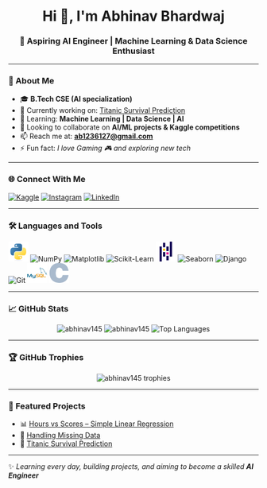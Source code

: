 <h1 align="center">Hi 👋, I'm Abhinav Bhardwaj</h1>
<h3 align="center">🚀 Aspiring AI Engineer | Machine Learning & Data Science Enthusiast</h3>

---

### 🌟 About Me  
- 🎓 **B.Tech CSE (AI specialization)** 
- 🔭 Currently working on: [Titanic Survival Prediction](https://titanic-survived-pridict-jiayyi69uhjuzhfe65azfv.streamlit.app/)  
- 🌱 Learning: **Machine Learning | Data Science | AI**  
- 🤝 Looking to collaborate on **AI/ML projects & Kaggle competitions**  
- 📫 Reach me at: **ab1236127@gmail.com**  
- ⚡ Fun fact: *I love Gaming 🎮 and exploring new tech*  

---

### 🌐 Connect With Me  
<p align="left">
<a href="https://kaggle.com/abhinavbhardwaj425" target="blank"><img align="center" src="https://raw.githubusercontent.com/rahuldkjain/github-profile-readme-generator/master/src/images/icons/Social/kaggle.svg" alt="Kaggle" height="30" width="40" /></a>
<a href="https://instagram.com/abhinavbhardwaj425" target="blank"><img align="center" src="https://raw.githubusercontent.com/rahuldkjain/github-profile-readme-generator/master/src/images/icons/Social/instagram.svg" alt="Instagram" height="30" width="40" /></a>
<a href="https://linkedin.com/in/abhinavbhardwaj" target="blank"><img align="center" src="https://cdn-icons-png.flaticon.com/512/174/174857.png" alt="LinkedIn" height="30" width="30" /></a>
</p>

---

 
### 🛠️ Languages and Tools  
<p align="left">
  <!-- Python -->
  <img src="https://raw.githubusercontent.com/devicons/devicon/master/icons/python/python-original.svg" alt="Python" width="40" height="40"/> 

  <!-- NumPy -->
  <img src="https://upload.wikimedia.org/wikipedia/commons/3/31/NumPy_logo_2020.svg" alt="NumPy" width="40" height="40"/> 

  <!-- Matplotlib -->
<!-- Matplotlib -->
<img src="https://upload.wikimedia.org/wikipedia/commons/8/84/Matplotlib_icon.svg" alt="Matplotlib" width="40" height="40"/>


  <!-- Scikit-learn -->
  <img src="https://upload.wikimedia.org/wikipedia/commons/0/05/Scikit_learn_logo_small.svg" alt="Scikit-Learn" width="40" height="40"/> 

  <!-- Pandas -->
  <img src="https://raw.githubusercontent.com/devicons/devicon/master/icons/pandas/pandas-original.svg" alt="Pandas" width="40" height="40"/> 

  <!-- Seaborn -->
  <img src="https://seaborn.pydata.org/_images/logo-mark-lightbg.svg" alt="Seaborn" width="40" height="40"/> 

  <!-- Django -->
  <img src="https://cdn.worldvectorlogo.com/logos/django.svg" alt="Django" width="40" height="40"/> 

  <!-- Git -->
  <img src="https://www.vectorlogo.zone/logos/git-scm/git-scm-icon.svg" alt="Git" width="40" height="40"/> 

  <!-- MySQL -->
  <img src="https://raw.githubusercontent.com/devicons/devicon/master/icons/mysql/mysql-original-wordmark.svg" alt="MySQL" width="40" height="40"/> 

  <!-- C -->
  <img src="https://raw.githubusercontent.com/devicons/devicon/master/icons/c/c-original.svg" alt="C" width="40" height="40"/> 
</p>

---

### 📈 GitHub Stats  
<p align="center">
  <img src="https://github-readme-stats.vercel.app/api?username=abhinav145&show_icons=true&locale=en" alt="abhinav145" />
  <img src="https://github-readme-streak-stats.herokuapp.com/?user=abhinav145&" alt="abhinav145" />
  <img src="https://github-readme-stats.vercel.app/api/top-langs?username=abhinav145&show_icons=true&locale=en&layout=compact" alt="Top Languages" />
</p>

---

### 🏆 GitHub Trophies  
<p align="center"> 
  <img src="https://github-profile-trophy.vercel.app/?username=abhinav145&theme=algolia&row=1&column=6" alt="abhinav145 trophies" />
</p>

---

### 🚀 Featured Projects  
- 📊 [Hours vs Scores – Simple Linear Regression](https://github.com/Abhinav145/Hours-vs-Score)  
- 🧾 [Handling Missing Data](https://github.com/Abhinav145/handling_missing_data)  
- 🚢 [Titanic Survival Prediction](https://titanic-survived-pridict-jiayyi69uhjuzhfe65azfv.streamlit.app/)  

---

✨ *Learning every day, building projects, and aiming to become a skilled **AI Engineer***  
